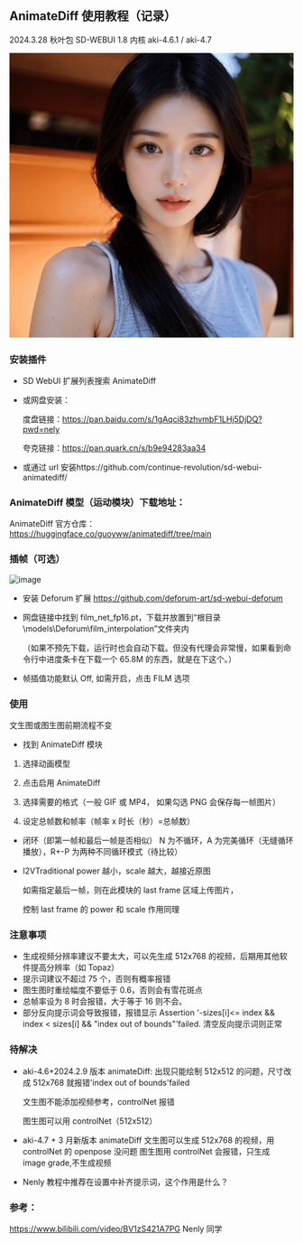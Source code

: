 ## AnimateDiff 使用教程（记录）

2024.3.28
秋叶包 SD-WEBUI 1.8 内核 aki-4.6.1 / aki-4.7

![image](https://github.com/ChowLiang2000/AnimateDiff-/blob/master/00005-1144810708.gif)

### 安装插件

- SD WebUI 扩展列表搜索 AnimateDiff

- 或网盘安装：

  度盘链接：https://pan.baidu.com/s/1gAqci83zhvmbF1LHj5DjDQ?pwd=nely

  夸克链接：https://pan.quark.cn/s/b9e94283aa34

- 或通过 url 安装https://github.com/continue-revolution/sd-webui-animatediff/

### AnimateDiff 模型（运动模块）下载地址：

AnimateDiff 官方仓库：https://huggingface.co/guoyww/animatediff/tree/main

### 插帧（可选）

![image](https://github.com/ChowLiang2000/Stable-Diffusion-WebUI-/assets/149044657/fd2e853f-0398-4d91-acb9-8e435af66218)

- 安装 Deforum 扩展 https://github.com/deforum-art/sd-webui-deforum
- 网盘链接中找到 film_net_fp16.pt，下载并放置到“根目录\models\Deforum\film_interpolation”文件夹内

  （如果不预先下载，运行时也会自动下载。但没有代理会非常慢，如果看到命令行中进度条卡在下载一个 65.8M 的东西，就是在下这个。）

- 帧插值功能默认 Off, 如需开启，点击 FILM 选项

### 使用

文生图或图生图前期流程不变

- 找到 AnimateDiff 模块

1. 选择动画模型

2. 点击启用 AnimateDiff

3. 选择需要的格式（一般 GIF 或 MP4， 如果勾选 PNG 会保存每一帧图片）

4. 设定总帧数和帧率（帧率 x 时长（秒）=总帧数）

- 闭环（即第一帧和最后一帧是否相似）
  N 为不循环，A 为完美循环（无缝循环播放），R+-P 为两种不同循环模式（待比较）
- I2VTraditional
  power 越小，scale 越大，越接近原图

  如需指定最后一帧，则在此模块的 last frame 区域上传图片，

  控制 last frame 的 power 和 scale 作用同理

### 注意事项

- 生成视频分辨率建议不要太大，可以先生成 512x768 的视频，后期用其他软件提高分辨率（如 Topaz）
- 提示词建议不超过 75 个，否则有概率报错
- 图生图时重绘幅度不要低于 0.6，否则会有雪花斑点
- 总帧率设为 8 时会报错，大于等于 16 则不会。
- 部分反向提示词会导致报错，报错显示 Assertion '-sizes[i]<= index && index < sizes[i] && "index out of bounds"'failed. 清空反向提示词则正常

### 待解决

- aki-4.6+2024.2.9 版本 animateDiff:
  出现只能绘制 512x512 的问题，尺寸改成 512x768 就报错'index out of bounds'failed

  文生图不能添加视频参考，controlNet 报错

  图生图可以用 controlNet（512x512）

- aki-4.7 + 3 月新版本 animateDiff 文生图可以生成 512x768 的视频，用 controlNet 的 openpose 没问题
  图生图用 controlNet 会报错，只生成 image grade,不生成视频
- Nenly 教程中推荐在设置中补齐提示词，这个作用是什么？

### 参考：

https://www.bilibili.com/video/BV1zS421A7PG Nenly 同学
